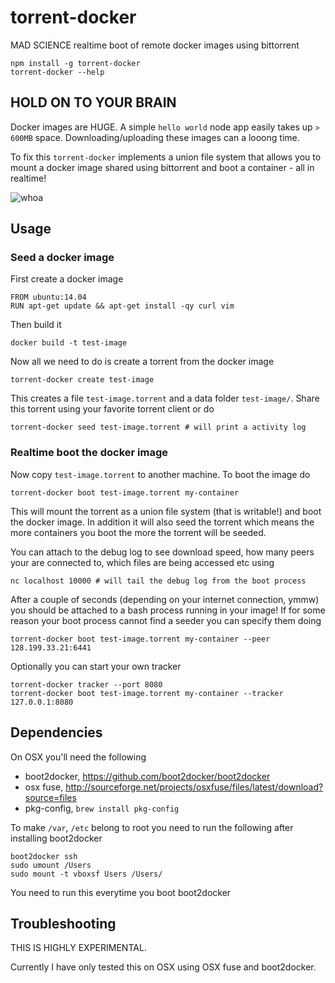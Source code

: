 # torrent-docker

MAD SCIENCE realtime boot of remote docker images using bittorrent

```
npm install -g torrent-docker
torrent-docker --help
```

## HOLD ON TO YOUR BRAIN

Docker images are HUGE. A simple `hello world` node app easily takes up `> 600MB` space.
Downloading/uploading these images can a looong time.

To fix this `torrent-docker` implements a union file system that allows you to mount a docker image
shared using bittorrent and boot a container - all in realtime!

![whoa](http://i.imgur.com/rfFWukr.gif)

## Usage

### Seed a docker image

First create a docker image

```
FROM ubuntu:14.04
RUN apt-get update && apt-get install -qy curl vim
```

Then build it

```
docker build -t test-image
```

Now all we need to do is create a torrent from the docker image

```
torrent-docker create test-image
```

This creates a file `test-image.torrent` and a data folder `test-image/`.
Share this torrent using your favorite torrent client or do

```
torrent-docker seed test-image.torrent # will print a activity log
```

### Realtime boot the docker image

Now copy `test-image.torrent` to another machine.
To boot the image do

```
torrent-docker boot test-image.torrent my-container
```

This will mount the torrent as a union file system (that is writable!) and boot the docker image.
In addition it will also seed the torrent which means the more containers you boot the more the torrent will be seeded.

You can attach to the debug log to see download speed, how many peers your are connected to, which files are being accessed etc using

```
nc localhost 10000 # will tail the debug log from the boot process
```

After a couple of seconds (depending on your internet connection, ymmw) you should be attached to a bash process
running in your image! If for some reason your boot process cannot find a seeder you can specify them doing

```
torrent-docker boot test-image.torrent my-container --peer 128.199.33.21:6441
```

Optionally you can start your own tracker

```
torrent-docker tracker --port 8080
torrent-docker boot test-image.torrent my-container --tracker 127.0.0.1:8080
```

## Dependencies

On OSX you'll need the following

* boot2docker, https://github.com/boot2docker/boot2docker
* osx fuse, http://sourceforge.net/projects/osxfuse/files/latest/download?source=files
* pkg-config, `brew install pkg-config`

To make `/var`, `/etc` belong to root you need to run the following after installing boot2docker

```
boot2docker ssh
sudo umount /Users
sudo mount -t vboxsf Users /Users/
```

You need to run this everytime you boot boot2docker

## Troubleshooting

THIS IS HIGHLY EXPERIMENTAL.

Currently I have only tested this on OSX using OSX fuse and boot2docker.
